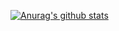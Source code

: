 [![Anurag's github stats](https://github-readme-stats.vercel.app/api?username=spianmo)](https://github.com/anuraghazra/github-readme-stats)
